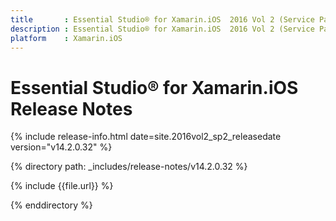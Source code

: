 ```yaml
---
title       : Essential Studio® for Xamarin.iOS  2016 Vol 2 (Service Pack 2) Release Notes
description : Essential Studio® for Xamarin.iOS  2016 Vol 2 (Service Pack 2) Release Notes
platform    : Xamarin.iOS
---
```


# Essential Studio® for Xamarin.iOS Release Notes

{% include release-info.html date=site.2016vol2_sp2_releasedate version="v14.2.0.32" %} 

{% directory path: _includes/release-notes/v14.2.0.32 %}

{% include {{file.url}} %}

{% enddirectory %}